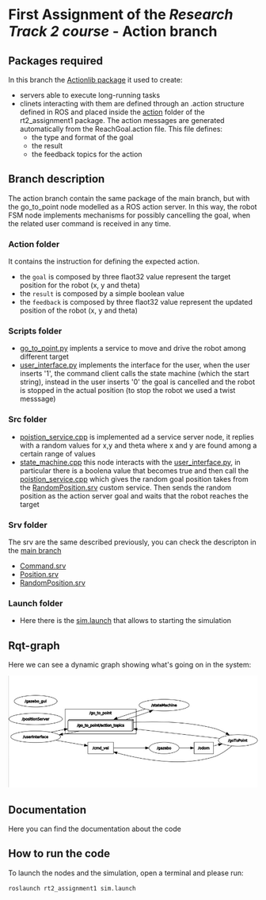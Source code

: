 # First Assignment of the *Research Track 2 course* - Action branch
## Packages required
In this branch the [Actionlib package](http://wiki.ros.org/actionlib) it used to create:
- servers able to execute long-running tasks
- clinets interacting with them are defined through an .action structure defined in ROS and placed inside the [action](https://github.com/piquet8/rt2_assignment1/tree/action/action) folder of the rt2_assignment1 package. The action messages are generated automatically from the ReachGoal.action file. This file defines:
  - the type and format of the goal
  - the result
  - the feedback topics for the action
## Branch description
The action branch contain the same package of the main branch, but with the go_to_point node modelled as a ROS action server. In this way, the robot FSM node implements mechanisms for possibly cancelling the goal, when the related user command is received in any time.
### Action folder
It contains the instruction for defining the expected action. 
- the `goal` is composed by three flaot32 value represent the target position for the robot (x, y and theta)
- the `result` is composed by a simple boolean value
- the `feedback` is composed by three flaot32 value represent the updated position of the robot (x, y and theta)
### Scripts folder
- [go_to_point.py](https://github.com/piquet8/rt2_assignment1/blob/action/scripts/go_to_point.py) implents a service to move and drive the robot among different target 
- [user_interface.py](https://github.com/piquet8/rt2_assignment1/blob/action/scripts/user_interface.py) implements the interface for the user, when the user inserts '1', the command client calls the state machine (which the start string), instead in the user inserts '0' the goal is cancelled and the robot is stopped in the actual position (to stop the robot we used a twist messsage)
### Src folder
- [poistion_service.cpp](https://github.com/piquet8/rt2_assignment1/blob/action/src/position_service.cpp) is implemented ad a service server node, it replies with a random values for x,y and theta where x and y are found among a certain range of values
- [state_machine.cpp](https://github.com/piquet8/rt2_assignment1/blob/action/src/state_machine.cpp) this node interacts with the [user_interface.py](https://github.com/piquet8/rt2_assignment1/blob/action/scripts/user_interface.py), in particular there is a boolena value that becomes true and then call the [poistion_service.cpp](https://github.com/piquet8/rt2_assignment1/blob/action/src/position_service.cpp) which gives the random goal position takes from the [RandomPosition.srv](https://github.com/piquet8/rt2_assignment1/blob/action/srv/RandomPosition.srv) custom service. Then sends the random position as the action server goal and waits that the robot reaches the target 
### Srv folder 
The srv are the same described previously, you can check the descripton in the [main branch](https://github.com/piquet8/rt2_assignment1) 
- [Command.srv](https://github.com/piquet8/rt2_assignment1/blob/action/srv/Command.srv)
- [Position.srv](https://github.com/piquet8/rt2_assignment1/blob/action/srv/Position.srv)
- [RandomPosition.srv](https://github.com/piquet8/rt2_assignment1/blob/action/srv/RandomPosition.srv)
### Launch folder
- Here there is the [sim.launch](https://github.com/piquet8/rt2_assignment1/blob/action/launch/sim.launch) that allows to starting the simulation
## Rqt-graph
Here we can see a dynamic graph showing what's going on in the system:

![Rqt-graph](https://github.com/piquet8/rt2_assignment1/blob/action/rqt_graph/rqt2.jpeg)
## Documentation 
Here you can find the documentation about the code
## How to run the code
To launch the nodes and the simulation, open a terminal and please run:
```
roslaunch rt2_assignment1 sim.launch
```

